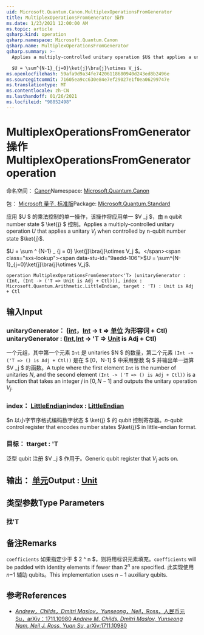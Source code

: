 ```yaml
---
uid: Microsoft.Quantum.Canon.MultiplexOperationsFromGenerator
title: MultiplexOperationsFromGenerator 操作
ms.date: 1/23/2021 12:00:00 AM
ms.topic: article
qsharp.kind: operation
qsharp.namespace: Microsoft.Quantum.Canon
qsharp.name: MultiplexOperationsFromGenerator
qsharp.summary: >-
  Applies a multiply-controlled unitary operation $U$ that applies a unitary $V_j$ when controlled by n-qubit number state $\ket{j}$.

  $U = \sum^{N-1}_{j=0}\ket{j}\bra{j}\otimes V_j$.
ms.openlocfilehash: 59afa9d9a34fe74206118680940d243ed8b2496e
ms.sourcegitcommit: 71605ea9cc630e84e7ef29027e1f0ea06299747e
ms.translationtype: MT
ms.contentlocale: zh-CN
ms.lasthandoff: 01/26/2021
ms.locfileid: "98852498"
---
```

# <a name="multiplexoperationsfromgenerator-operation"></a><span data-ttu-id="9aedd-102">MultiplexOperationsFromGenerator 操作</span><span class="sxs-lookup"><span data-stu-id="9aedd-102">MultiplexOperationsFromGenerator operation</span></span>

<span data-ttu-id="9aedd-103">命名空间： [Canon](xref:Microsoft.Quantum.Canon)</span><span class="sxs-lookup"><span data-stu-id="9aedd-103">Namespace: [Microsoft.Quantum.Canon](xref:Microsoft.Quantum.Canon)</span></span>

<span data-ttu-id="9aedd-104">包： [Microsoft 量子. 标准版](https://nuget.org/packages/Microsoft.Quantum.Standard)</span><span class="sxs-lookup"><span data-stu-id="9aedd-104">Package: [Microsoft.Quantum.Standard](https://nuget.org/packages/Microsoft.Quantum.Standard)</span></span>


<span data-ttu-id="9aedd-105">应用 $U $ 的乘法控制的单一操作，该操作将应用单一 $V _j $，由 n qubit number state $ \ket{j} $ 控制。</span><span class="sxs-lookup"><span data-stu-id="9aedd-105">Applies a multiply-controlled unitary operation $U$ that applies a unitary $V_j$ when controlled by n-qubit number state $\ket{j}$.</span></span>

<span data-ttu-id="9aedd-106">$U = \sum ^ {N-1} _ {j = 0} \ket{j}\bra{j}\otimes V_j $。</span><span class="sxs-lookup"><span data-stu-id="9aedd-106">$U = \sum^{N-1}_{j=0}\ket{j}\bra{j}\otimes V_j$.</span></span>

```qsharp
operation MultiplexOperationsFromGenerator<'T> (unitaryGenerator : (Int, (Int -> ('T => Unit is Adj + Ctl))), index : Microsoft.Quantum.Arithmetic.LittleEndian, target : 'T) : Unit is Adj + Ctl
```


## <a name="input"></a><span data-ttu-id="9aedd-107">输入</span><span class="sxs-lookup"><span data-stu-id="9aedd-107">Input</span></span>

### <a name="unitarygenerator--intint---t--unit--is-adj--ctl"></a><span data-ttu-id="9aedd-108">unitaryGenerator： ([int](xref:microsoft.quantum.lang-ref.int)，[Int](xref:microsoft.quantum.lang-ref.int) -> t => [单位](xref:microsoft.quantum.lang-ref.unit)  为形容词 + Ctl) </span><span class="sxs-lookup"><span data-stu-id="9aedd-108">unitaryGenerator : ([Int](xref:microsoft.quantum.lang-ref.int),[Int](xref:microsoft.quantum.lang-ref.int) -> 'T => [Unit](xref:microsoft.quantum.lang-ref.unit)  is Adj + Ctl)</span></span>

<span data-ttu-id="9aedd-109">一个元组，其中第一个元素 `Int` 是 unitaries $N $ 的数量，第二个元素 `(Int -> ('T => () is Adj + Ctl))` 是在 $ [0，N-1] $ 中采用整数 $j $ 并输出单一运算 $V _j $ 的函数。</span><span class="sxs-lookup"><span data-stu-id="9aedd-109">A tuple where the first element `Int` is the number of unitaries $N$, and the second element `(Int -> ('T => () is Adj + Ctl))` is a function that takes an integer $j$ in $[0,N-1]$ and outputs the unitary operation $V_j$.</span></span>


### <a name="index--littleendian"></a><span data-ttu-id="9aedd-110">index： [LittleEndian](xref:Microsoft.Quantum.Arithmetic.LittleEndian)</span><span class="sxs-lookup"><span data-stu-id="9aedd-110">index : [LittleEndian](xref:Microsoft.Quantum.Arithmetic.LittleEndian)</span></span>

<span data-ttu-id="9aedd-111">$n 以小字节序格式编码数字状态 $ \ket{j} $ 的 qubit 控制寄存器。</span><span class="sxs-lookup"><span data-stu-id="9aedd-111">$n$-qubit control register that encodes number states $\ket{j}$ in little-endian format.</span></span>


### <a name="target--t"></a><span data-ttu-id="9aedd-112">目标： t</span><span class="sxs-lookup"><span data-stu-id="9aedd-112">target : 'T</span></span>

<span data-ttu-id="9aedd-113">泛型 qubit 注册 $V _j $ 作用于。</span><span class="sxs-lookup"><span data-stu-id="9aedd-113">Generic qubit register that $V_j$ acts on.</span></span>



## <a name="output--unit"></a><span data-ttu-id="9aedd-114">输出： [单元](xref:microsoft.quantum.lang-ref.unit)</span><span class="sxs-lookup"><span data-stu-id="9aedd-114">Output : [Unit](xref:microsoft.quantum.lang-ref.unit)</span></span>



## <a name="type-parameters"></a><span data-ttu-id="9aedd-115">类型参数</span><span class="sxs-lookup"><span data-stu-id="9aedd-115">Type Parameters</span></span>

### <a name="t"></a><span data-ttu-id="9aedd-116">找</span><span class="sxs-lookup"><span data-stu-id="9aedd-116">'T</span></span>



## <a name="remarks"></a><span data-ttu-id="9aedd-117">备注</span><span class="sxs-lookup"><span data-stu-id="9aedd-117">Remarks</span></span>

<span data-ttu-id="9aedd-118">`coefficients` 如果指定少于 $ 2 ^ n $，则将用标识元素填充。</span><span class="sxs-lookup"><span data-stu-id="9aedd-118">`coefficients` will be padded with identity elements if fewer than $2^n$ are specified.</span></span> <span data-ttu-id="9aedd-119">此实现使用 $n-$1 辅助 qubits。</span><span class="sxs-lookup"><span data-stu-id="9aedd-119">This implementation uses $n-1$ auxiliary qubits.</span></span>

## <a name="references"></a><span data-ttu-id="9aedd-120">参考</span><span class="sxs-lookup"><span data-stu-id="9aedd-120">References</span></span>

- [<span data-ttu-id="9aedd-121">*Andrew，Childs，Dmitri Maslov，Yunseong，Neil*，Ross，人民币元 Su，arXiv：1711.10980</span><span class="sxs-lookup"><span data-stu-id="9aedd-121"> *Andrew M. Childs, Dmitri Maslov, Yunseong Nam, Neil J. Ross, Yuan Su*, arXiv:1711.10980</span></span>](https://arxiv.org/abs/1711.10980)